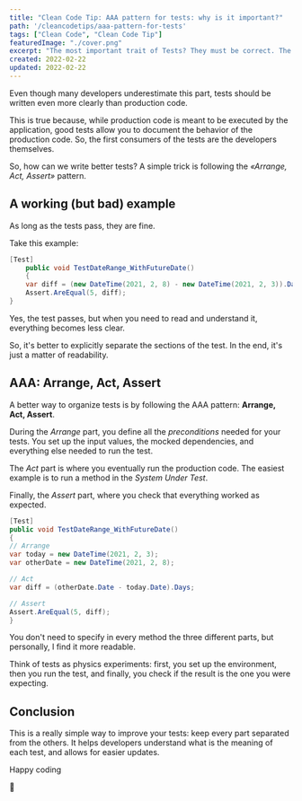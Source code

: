 ```yaml
---
title: "Clean Code Tip: AAA pattern for tests: why is it important?"
path: '/cleancodetips/aaa-pattern-for-tests'
tags: ["Clean Code", "Clean Code Tip"]
featuredImage: "./cover.png"
excerpt: "The most important trait of Tests? They must be correct. The second one? They must be readable. The AAA pattern helps you write better tests"
created: 2022-02-22
updated: 2022-02-22
---
```


Even though many developers underestimate this part, tests should be written even more clearly than production code.

This is true because, while production code is meant to be executed by the application, good tests allow you to document the behavior of the production code. So, the first consumers of the tests are the developers themselves.

So, how can we write better tests? A simple trick is following the *«Arrange, Act, Assert»* pattern.

## A working (but bad) example

As long as the tests pass, they are fine. 

Take this example:

```cs
[Test]
    public void TestDateRange_WithFutureDate()
    {
    var diff = (new DateTime(2021, 2, 8) - new DateTime(2021, 2, 3)).Days;
    Assert.AreEqual(5, diff);
}
```

Yes, the test passes, but when you need to read and understand it, everything becomes less clear.

So, it's better to explicitly separate the sections of the test. In the end, it's just a matter of readability.

## AAA: Arrange, Act, Assert

A better way to organize tests is by following the AAA pattern: **Arrange, Act, Assert**.

During the *Arrange* part, you define all the *preconditions* needed for your tests. You set up the input values, the mocked dependencies, and everything else needed to run the test.

The *Act* part is where you eventually run the production code. The easiest example is to run a method in the *System Under Test*.

Finally, the *Assert* part, where you check that everything worked as expected.

```cs
[Test]
public void TestDateRange_WithFutureDate()
{
// Arrange
var today = new DateTime(2021, 2, 3);
var otherDate = new DateTime(2021, 2, 8);

// Act
var diff = (otherDate.Date - today.Date).Days; 

// Assert
Assert.AreEqual(5, diff);
}
```

You don't need to specify in every method the three different parts, but personally, I find it more readable.

Think of tests as physics experiments: first, you set up the environment, then you run the test, and finally, you check if the result is the one you were expecting.

## Conclusion

This is a really simple way to improve your tests: keep every part separated from the others. It helps developers understand what is the meaning of each test, and allows for easier updates.

Happy coding

🐧
